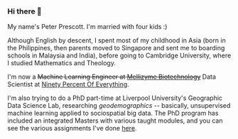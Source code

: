 ### Hi there 👋

My name's Peter Prescott. I'm married with four kids :)

Although English by descent, I spent most of my childhood in Asia (born in the Philippines, then parents moved to Singapore and sent me to boarding schools in Malaysia and India), before going to Cambridge University, where I studied Mathematics and Theology.

I'm now a <strike>Machine Learning Engineer at [Mellizyme Biotechnology](https://www.mellizyme.com)</strike> Data Scientist at [Ninety Percent Of Everything](https://www.90poe.io).

I'm also trying to do a PhD part-time at Liverpool University's Geographic Data Science Lab, researching *geodemographics* -- basically, unsupervised machine learning applied to sociospatial big data. The PhD program has included an integrated Masters with various taught modules, and you can see the various assignments I've done [here](https://github.com/peterprescott/data-science).
